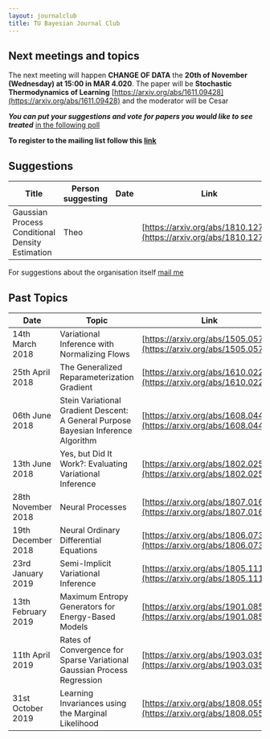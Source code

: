 ```yaml
---
layout: journalclub
title: TU Bayesian Journal Club
---
```


## Next meetings and topics

The next meeting will happen **CHANGE OF DATA** the **20th of November (Wednesday) at 15:00 in MAR 4.020**. The paper will be **Stochastic Thermodynamics of Learning** [https://arxiv.org/abs/1611.09428](https://arxiv.org/abs/1611.09428) and the moderator will be Cesar

***You can put your suggestions and vote for papers you would like to see treated*** [in the following poll](http://www.rkursem.com/poll/admin.php?cmd=hide&id=6214d6de323f013a0&paid=0)

**To register to the mailing list follow this [link](https://groups.google.com/forum/#!forum/bayesian-journal-club-tu-berlin/join)**

## Suggestions

| Title | Person suggesting | Date | Link |
| --- | --- | --- | --- |
| Gaussian Process Conditional Density Estimation | Theo | | [https://arxiv.org/abs/1810.12750](https://arxiv.org/abs/1810.12750) |

For suggestions about the organisation itself [mail me](mailto:theo.galyfajou@gmail.com)

## Past Topics

| Date | Topic | Link | Moderator |
| --- | --- | --- | --- |
| 14th March 2018 | Variational Inference with Normalizing Flows | [https://arxiv.org/abs/1505.05770](https://arxiv.org/abs/1505.05770) | Florian |
| 25th April 2018 | The Generalized Reparameterization Gradient |  [https://arxiv.org/abs/1610.02287](https://arxiv.org/abs/1610.02287) | Théo |
| 06th June 2018 | Stein Variational Gradient Descent: A General Purpose Bayesian Inference Algorithm |  [https://arxiv.org/abs/1608.04471](https://arxiv.org/abs/1608.04471) | Dimitra |
| 13th June 2018 | Yes, but Did It Work?: Evaluating Variational Inference | [https://arxiv.org/abs/1802.02538](https://arxiv.org/abs/1802.02538) |Theo |
| 28th November 2018 | Neural Processes | [https://arxiv.org/abs/1807.01622](https://arxiv.org/abs/1807.01622) | Theo |
| 19th December 2018 | Neural Ordinary Differential Equations | [https://arxiv.org/abs/1806.07366](https://arxiv.org/abs/1806.07366) | Florian |
| 23rd January 2019 | Semi-Implicit Variational Inference | [https://arxiv.org/abs/1805.11183](https://arxiv.org/abs/1805.11183) | Christian |
| 13th February 2019 | Maximum Entropy Generators for Energy-Based Models | [https://arxiv.org/abs/1901.08508](https://arxiv.org/abs/1901.08508) | Pan |
| 11th April 2019 | Rates of Convergence for Sparse Variational Gaussian Process Regression | [https://arxiv.org/abs/1903.03571](https://arxiv.org/abs/1903.03571) | Theo |
| 31st October 2019 | Learning Invariances using the Marginal Likelihood | [https://arxiv.org/abs/1808.05563](https://arxiv.org/abs/1808.05563) | Theo |
